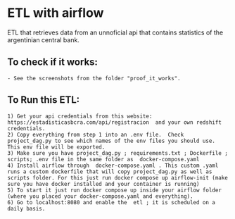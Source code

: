 #  ETL with airflow 
ETL that retrieves data from an unnoficial api that contains
statistics of the argentinian central bank.

## To check if it works:
    - See the screenshots from the folder "proof_it_works". 

## To Run this ETL:
    1) Get your api credentials from this website: https://estadisticasbcra.com/api/registracion  and your own redshift credentials.
    2) Copy everything from step 1 into an .env file.  Check project_dag.py to see which names of the env files you should use. This env file will be exported.
    3) Make sure you have project_dag.py ; requirements.txt ; Dockerfile ; scripts; .env file in the same folder as  docker-compose.yaml
    4) Install airflow through  docker-compose.yaml . This custom .yaml runs a custom dockerfile that will copy project_dag.py as well as scripts folder. For this just run docker compose up airflow-init (make sure you have docker installed and your container is running)
    5) To start it just run docker compose up inside your airflow folder (where you placed your docker-compose.yaml and everything).
    6) Go to localhost:8080 and enable the  etl ; it is scheduled on a daily basis.
